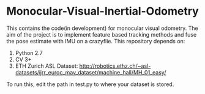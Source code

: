 # Monocular-Visual-Inertial-Odometry
This contains the code(in development) for monocular visual odometry. The aim of the project is to implement feature based tracking methods and fuse the pose estimate with IMU on a crazyflie. 
This repository depends on:
1. Python 2.7 
2. CV 3+
3. ETH Zurich ASL Dataset: http://robotics.ethz.ch/~asl-datasets/ijrr_euroc_mav_dataset/machine_hall/MH_01_easy/

To run this, edit the path in test.py to where your dataset is stored. 
